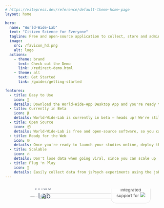 ```yaml
---
# https://vitepress.dev/reference/default-theme-home-page
layout: home

hero:
  name: "World-Wide-Lab"
  text: "Citizen Science for Everyone"
  tagline: Free and open-source application to collect, store and administer data from online experiments and studies.
  image:
    src: /favicon_hd.png
    alt: logo
  actions:
    - theme: brand
      text: Check out the Demo
      link: /redirect-demo.html
    - theme: alt
      text: Get Started
      link: /guides/getting-started

features:
  - title: Easy to Use
    icon: 🚀
    details: Download the World-Wide-App Desktop App and you're ready to get started.
  - title: Currently in Beta
    icon: β
    details: World-Wide-Lab is currently in beta — heads up! We're still tweaking a few things here and there.
  - title: Open Source
    icon: 📦
    details: World-Wide-Lab is free and open-source software, so you can use and adapt it as you like.
  - title: Ready for the Web
    icon: 🌐
    details: Once you're ready to launch your studies online, deploy them publicly with the World-Wide-App Server.
  - title: Scalable
    icon: 🔥
    details: Don't lose data when going viral, since you can scale up  performance to accomodate many users at once.
  - title: Plug 'n Play
    icon: 🧩
    details: Easily collect data from jsPsych experiments using the jsPsychWorldWideLab-Plugin.
---
```


<script>
  if (!import.meta.env.SSR) {
    import('atropos/element').then((atropos) => {
      customElements.define('atropos-component', atropos.default);
    })
  }
</script>

<style>
  .my-atropos {
    display: block;
    width: 100%;
    margin: 2rem auto 0;
    padding: 1rem;
    position: relative;
    overflow: hidden;
  }
  .screenshot-container {
    border-radius: 16px;
    border: 1px solid lightgrey;
    overflow: hidden;
    max-width: 60%;
    margin: 0 auto;
  }
  .screenshot-container img {
    max-width: 100%;
  }
  .floating-logo {
    position: absolute;
    bottom: 33%;
    left: 14%;
    width: 20%;
    padding: 0 1.5%;
  }
  .floating-name {
    position: absolute;
    bottom: 25%;
    left: 14%;
    width: 20%;
    text-align: center;
    font-size: 1.5rem;
    color: #4A5568;
  }

  .floating-support {
    position: absolute;
    bottom: 5%;
    right: 11%;
    width: 18%;
    background-color: white;
    padding: 1rem;
    border-radius: 16px;
    border: 1px solid lightgrey;
    text-align: center;
    opacity: 0.8;
  }
  .floating-support img {
    max-width: 85%;
    margin: 0 auto;
  }
</style>

<atropos-component class="my-atropos" active-offset="40" shadow-scale="0" rotate-x-max="10" rotate-y-max="10">
  <div class="screenshot-container">
    <img src="/img/landing-page/dashboard-no-window.png" />
  </div>
  <img class="floating-logo" src="/public/favicon_hd.png" data-atropos-offset="5"/>
  <div class="floating-name" data-atropos-offset="5">World-Wide-Lab</div>
  <div class="floating-support" data-atropos-offset="7">
    With integrated support for
    <img src="/img/landing-page/jspsych-logo.jpg"/>
  </div>
</atropos-component>

